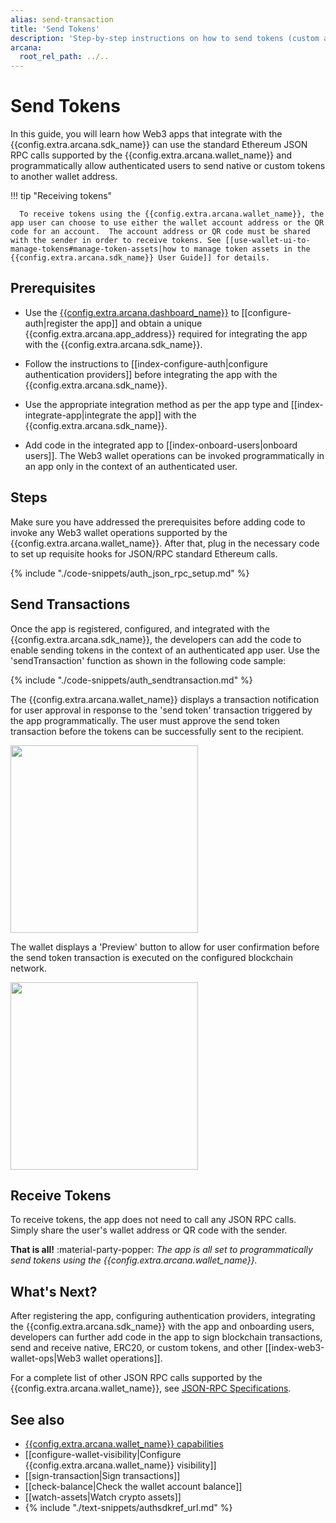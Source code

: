 ```yaml
---
alias: send-transaction
title: 'Send Tokens'
description: 'Step-by-step instructions on how to send tokens (custom and native) using the Arcana wallet programmatically in an app that is integrated with the Arcana Auth SDK.'
arcana:
  root_rel_path: ../..
---
```


# Send Tokens

In this guide, you will learn how Web3 apps that integrate with the {{config.extra.arcana.sdk_name}} can use the standard Ethereum JSON RPC calls supported by the {{config.extra.arcana.wallet_name}} and programmatically allow authenticated users to send native or custom tokens to another wallet address.

!!! tip "Receiving tokens"

      To receive tokens using the {{config.extra.arcana.wallet_name}}, the app user can choose to use either the wallet account address or the QR code for an account.  The account address or QR code must be shared with the sender in order to receive tokens. See [[use-wallet-ui-to-manage-tokens#manage-token-assets|how to manage token assets in the {{config.extra.arcana.sdk_name}} User Guide]] for details.

## Prerequisites

* Use the [{{config.extra.arcana.dashboard_name}}]({{page.meta.arcana.root_rel_path}}/concepts/dashboard.md) to [[configure-auth|register the app]] and obtain a unique {{config.extra.arcana.app_address}} required for integrating the app with the {{config.extra.arcana.sdk_name}}.

* Follow the instructions to [[index-configure-auth|configure authentication providers]] before integrating the app with the {{config.extra.arcana.sdk_name}}.
  
* Use the appropriate integration method as per the app type and [[index-integrate-app|integrate the app]] with the {{config.extra.arcana.sdk_name}}.

* Add code in the integrated app to [[index-onboard-users|onboard users]]. The Web3 wallet operations can be invoked programmatically in an app only in the context of an authenticated user.

## Steps

Make sure you have addressed the prerequisites before adding code to invoke any Web3 wallet operations supported by the {{config.extra.arcana.wallet_name}}. After that, plug in the necessary code to set up requisite hooks for JSON/RPC standard Ethereum calls.

{% include "./code-snippets/auth_json_rpc_setup.md" %}

## Send Transactions

Once the app is registered, configured, and integrated with the {{config.extra.arcana.sdk_name}}, the developers can add the code to enable sending tokens in the context of an authenticated app user. Use the 'sendTransaction' function as shown in the following code sample:

{% include "./code-snippets/auth_sendtransaction.md" %}

The {{config.extra.arcana.wallet_name}} displays a transaction notification for user approval in response to the 'send token' transaction triggered by the app programmatically. The user must approve the send token transaction before the tokens can be successfully sent to the recipient.

<img src="/img/an_wallet_send_tx.png" width="300"/>

The wallet displays a 'Preview' button to allow for user confirmation before the send token transaction is executed on the configured blockchain network. 

<img src="/img/an_wallet_send.png" width="300"/>

## Receive Tokens

To receive tokens, the app does not need to call any JSON RPC calls. Simply share the user's wallet address or QR code with the sender.

**That is all!**  :material-party-popper:
*The app is all set to programmatically send tokens using the {{config.extra.arcana.wallet_name}}.*

## What's Next?

After registering the app, configuring authentication providers, integrating the {{config.extra.arcana.sdk_name}} with the app and onboarding users, developers can further add code in the app to sign blockchain transactions, send and receive native, ERC20, or custom tokens, and other [[index-web3-wallet-ops|Web3 wallet operations]].

For a complete list of other JSON RPC calls supported by the {{config.extra.arcana.wallet_name}}, see [JSON-RPC Specifications](https://ethereum.github.io/execution-apis/api-documentation/).

## See also

* [{{config.extra.arcana.wallet_name}} capabilities]({{page.meta.arcana.root_rel_path}}/concepts/anwallet/index.md)
* [[configure-wallet-visibility|Configure {{config.extra.arcana.wallet_name}} visibility]]
* [[sign-transaction|Sign transactions]]
* [[check-balance|Check the wallet account balance]]
* [[watch-assets|Watch crypto assets]]
* {% include "./text-snippets/authsdkref_url.md" %}
